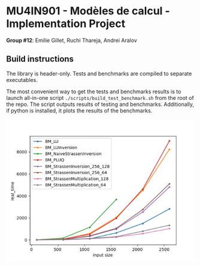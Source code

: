 # MU4IN901 - Modèles de calcul - Implementation Project

**Group #12**: Emilie Gillet, Ruchi Thareja, Andrei Aralov

## Build instructions

The library is header-only. Tests and benchmarks are compiled to separate executables.

The most convenient way to get the tests and benchmarks results is to launch all-in-one script `./scripts/build_test_benchmark.sh` from the root of the repo.
The script outputs results of testing and benchmarks. Additionally, if python is installed, it plots the results of the benchmarks.

![benchmark_plot.png](resource%2Fbenchmark_plot.png)
